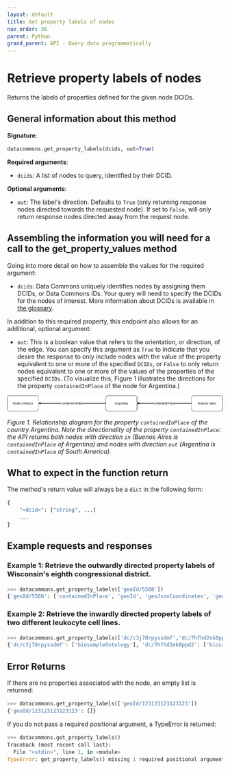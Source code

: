 ```yaml
---
layout: default
title: Get property labels of nodes
nav_order: 36
parent: Python
grand_parent: API - Query data programmatically
---
```


# Retrieve property labels of nodes

Returns the labels of properties defined for the given node DCIDs.

## General information about this method

**Signature**: 
```python
datacommons.get_property_labels(dcids, out=True)
```

**Required arguments**:

*   `dcids`: A list of nodes to query, identified by their DCID.

**Optional arguments**:

*   `out`: The label's direction. Defaults to `True` (only returning response nodes directed towards the requested node). If set to `False`, will only return response nodes directed away from the request node.

## Assembling the information you will need for a call to the get_property_values method

Going into more detail on how to assemble the values for the required argument:

 - `dcids`: Data Commons uniquely identifies nodes by assigning them DCIDs, or Data Commons IDs. Your query will need to specify the DCIDs for the nodes of interest. More information about DCIDs is available in [the glossary](/glossary.html).

In addition to this required property, this endpoint also allows for an additional, optional argument:

  - `out`: This is a boolean value that refers to the orientation, or direction, of the edge. You can specify this argument as `True` to indicate that you desire the response to only include nodes with the value of the property equivalent to one or more of the specified `DCIDs`, or `False` to only return nodes equivalent to one or more of the values of the properties of the specified `DCIDs`. (To visualize this, Figure 1 illustrates the directions for the property `containedInPlace` of the node for Argentina.)

![](/assets/images/rest/property_value_direction_example.png)

*Figure 1. Relationship diagram for the property `containedInPlace` of the country Argentina. Note the directionality of the property `containedInPlace`: the API returns both nodes with direction `in` (Buenos Aires is `containedInPlace` of Argentina) and nodes with direction `out` (Argentina is `containedInPlace` of South America).*

## What to expect in the function return

The method's return value will always be a `dict` in the following form:

```python
{
    "<dcid>": ["string", ...]
    ...
}
```

## Example requests and responses

### Example 1: Retrieve the outwardly directed property labels of Wisconsin's eighth congressional district.

```python
>>> datacommons.get_property_labels(['geoId/5508'])
{'geoId/5508': ['containedInPlace', 'geoId', 'geoJsonCoordinates', 'geoOverlaps', 'kmlCoordinates', 'landArea', 'latitude', 'longitude', 'name', 'provenance', 'typeOf', 'waterArea']}
```

### Example 2: Retrieve the inwardly directed property labels of two different leukocyte cell lines.

```python
>>> datacommons.get_property_labels(['dc/c3j78rpyssdmf','dc/7hfhd2ek8ppd2'],out=False)
{'dc/c3j78rpyssdmf': ['biosampleOntology'], 'dc/7hfhd2ek8ppd2': ['biosampleOntology']}
```

## Error Returns

If there are no properties associated with the node, an empty list is returned:

```python
>>> datacommons.get_property_labels(['geoId/123123123123123'])
{'geoId/123123123123123': []}
```

If you do not pass a required positional argument, a TypeError is returned:

```python
>>> datacommons.get_property_labels()
Traceback (most recent call last):
  File "<stdin>", line 1, in <module>
TypeError: get_property_labels() missing 1 required positional argument: 'dcids'
```
